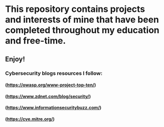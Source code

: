 # This repository contains projects and interests of mine that have been completed throughout my education and free-time. 
## Enjoy!
### Cybersecurity blogs resources I follow:
#### (https://owasp.org/www-project-top-ten/)
#### (https://www.zdnet.com/blog/security/)
#### (https://www.informationsecuritybuzz.com/)
#### (https://cve.mitre.org/)
